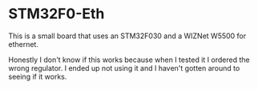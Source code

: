# STM32F0-Eth #

This is a small board that uses an STM32F030 and a WIZNet W5500 for ethernet.

Honestly I don't know if this works because when I tested it I ordered the wrong regulator. I ended up not using it and I haven't gotten around to seeing if it works.